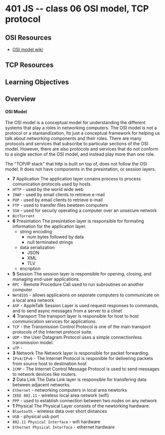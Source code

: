 401 JS -- class 06 OSI model, TCP protocol
===

## OSI Resources
* [OSI model wiki]

## TCP Resources

## Learning Objectives

## Overview
#### OSI Model
The OSI model is a conceptual model for understanding the different systems that play a roles in networking computers. The OSI model is not a protocol or a stantandization, Its just a conceptual framework for helping us talk about networking components and their roles. There are many protocols and services that subscribe to particular sections of the OSI model. However, there are also protocols and services that do not conform to a single section of the OSI model, and instead play more than one role.  

The "TCP/IP stack" that http is built on top of, does not follow the OSI model. It does not have components in the presintation, or session layers.  

* **7** Application
The application layer conains process to process comunication protocols used by hosts.   
 * `HTTP` - used by the world wide web
 * `IMAP` - used by email clients to retrieve e-mail
 * `POP` - used by email clients to retrieve e-mail
 * `FTP` - used to transfer files bewteen computers
 * `SSH` - used for securly operating a computer over an unsecure network
 * `BitTorrent`
* **6** Presintation
The presintation layer is responsible for formating information for the application layer.  
  * string encoding
    * num bytes followed by data  
    * null terminated strings
  * data serialization
    * JSON
    * XML
    * TLV
  * encription
* **5** Session 
The session layer is responsible for opening, closing, and  managing end-user applications.  
 * `RPC` - Remote Procedure Call used to run subroutines on another computer
 * `NetBIOS` - allows applicaions on seporate computers to communicate on a local area network
 * `ASP` - AppleTalk Session Layer is used request responses to commands, and to send async messages from a server to a clinet
* **4** Transport
The transport layer is responsible for host to host communication services for applications.  
 * `TCP` - the Transmission Control Protocol is one of the main transport protocols of the Internet protocol suite. 
 * `UDP` - the User Datagram Protocol uses a simple connectionless transmission model.
 * `uTP` -
* **3** Network
The Network layer is responsible for packet forwarding.  
 * `IPv4/IPv6` - The Internet Protocol is responible for delivering packets from source host to destination host
 * `ICMP` - The Internet Control Message Protocol is used to send messages to network devices like routers.
* **2** Data Link
The Data Link layer is responsible for transfering data between adjacent networks.   
 * `Ethernet` - networking computers in local area newtorks
 * `IEEE 802.11` - wireless local area network  (wifi)
 * `PPP` - used to establish connection between two nodes on any network
* **1** Physical
The Physical Layer consists of the newtorking hardware.
 * `Bluetooth` - wireless data over short distances
 * `USB` - physical usb port
 * `802.11 Physical Interface` - wifi hardware
 * `Ethernet Physical Interface` - ethernet hardware

<!--links -->
[OSI model wiki]: https://en.wikipedia.org/wiki/OSI_model
